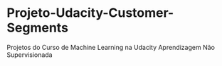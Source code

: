 # Projeto-Udacity-Customer-Segments
Projetos do Curso de Machine Learning na Udacity
Aprendizagem Não Supervisionada
